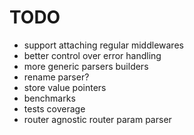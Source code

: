 # TODO

- support attaching regular middlewares
- better control over error handling
- more generic parsers builders
- rename parser?
- store value pointers
- benchmarks
- tests coverage
- router agnostic router param parser